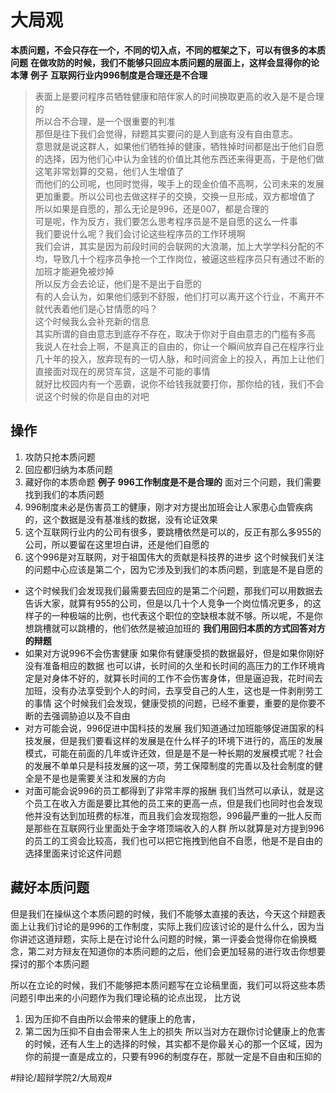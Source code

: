 # 大局观
**本质问题，不会只存在一个，不同的切入点，不同的框架之下，可以有很多的本质问题**
**在做攻防的时候，我们不能够只回应本质问题的层面上，这样会显得你的论本薄**
**例子**
**互联网行业内996制度是合理还是不合理**
> 表面上是要问程序员牺牲健康和陪伴家人的时间换取更高的收入是不是合理的  
> 所以合不合理，是一个很重要的判准  
> 那但是往下我们会觉得，辩题其实要问的是人到底有没有自由意志。  
> 意思就是说这群人，如果他们牺牲掉的健康，牺牲掉时间都是出于他们自愿的选择，因为他们心中认为金钱的价值比其他东西还来得更高，于是他们做这笔非常划算的交易，他们人生增值了  
> 而他们的公司呢，也同时觉得，唉手上的现金价值不高啊，公司未来的发展更加重要。所以公司也去做这样子的交换，交换一旦形成，双方都增值了  
> 所以如果是自愿的，那么无论是996，还是007，都是合理的  
> 可是呢，作为反方，我们要怎么思考程序员是不是自愿的这么一件事  
> 我们要说什么呢？我们会讨论这些程序员的工作环境啊  
> 我们会讲，其实是因为前段时间的会联网的大浪潮，加上大学学科分配的不均，导致几十个程序员争抢一个工作岗位，被逼这些程序员只有通过不断的加班才能避免被炒掉  
> 所以反方会去论证，他们是不是出于自愿的  
> 有的人会认为，如果他们感到不舒服，他们打可以离开这个行业，不离开不就代表着他们是心甘情愿的吗？  
> 这个时候我么会补充新的信息  
> 其实所谓的自由意志到底存不存在，取决于你对于自由意志的门槛有多高  
> 我说人在社会上啊，不是真正的自由的，你让一个瞬间放弃自己在程序行业几十年的投入，放弃现有的一切人脉，和时间资金上的投入，再加上让他们直接面对现在的房贷车贷，这是不可能的事情  
就好比校园内有一个恶霸，说你不给钱我就要打你，那你给的钱，我们不会说这个时候的你是自由的对吧

## 操作
1. 攻防只抢本质问题
2. 回应都归纳为本质问题
3. 藏好你的本质命题
**例子**
**996工作制度是不是合理的**
面对三个问题，我们需要找到我们的本质问题
1. 996制度未必是伤害员工的健康，刚才对方提出加班会让人家患心血管疾病的，这个数据是没有基准线的数据，没有论证效果
2. 这个互联网行业内的公司有很多，要跳槽依然是可以的，反正有那么多955的公司，所以要留在这里坦白讲，还是他们自愿的
3. 这个996是对互联网，对于祖国伟大的贡献是科技界的进步
这个时候我们关注的问题中心应该是第二个，因为它涉及到我们的本质问题，到底是不是自愿的
* 这个时候我们会发现我们最需要去回应的是第二个问题，那我们可以用数据去告诉大家，就算有955的公司，但是以几十个人竞争一个岗位情况更多，的这样子的一种极端的比例，也代表这个职位的空缺根本就不够。所以呢，不是你想跳槽就可以跳槽的，他们依然是被迫加班的
**我们用回归本质的方式回答对方的辩题**
* 如果对方说996不会伤害健康
如果你有健康受损的数据最好，但是如果你刚好没有准备相应的数据
也可以讲，长时间的久坐和长时间的高压力的工作环境肯定是对身体不好的，就算长时间的工作不会伤害身体，但是逼迫我，花时间去加班，没有办法享受到个人的时间，去享受自己的人生，这也是一件剥削劳工的事情
这个时候我们会发现，健康受损的问题，已经不重要，重要的是你要不断的去强调胁迫以及不自由
* 对方可能会说，996促进中国科技的发展
我们知道通过加班能够促进国家的科技发展，但是我们要看这样的发展是在什么样子的环境下进行的，高压的发展模式，可能在前面的几年或许还效，但是是不是一种长期的发展模式呢？社会的发展不单单只是科技发展的这一项，劳工保障制度的完善以及社会制度的健全是不是也是需要关注和发展的方向
* 对面可能会说996的员工都得到了非常丰厚的报酬
我们当然可以承认，就是这个员工在收入方面是要比其他的员工来的更高一点，但是我们也同时也会发现他并没有达到加班费的标准，而且我们会发现抱怨，996最严重的一批人反而是那些在互联网行业里面处于金字塔顶端收入的人群
所以就算是对方提到996的员工的工资会比较高，我们也可以把它拖拽到他自不自愿，他是不是自由的选择里面来讨论这件问题

## 藏好本质问题
但是我们在操纵这个本质问题的时候，我们不能够太直接的表达，今天这个辩题表面上让我们讨论的是996的工作制度，实际上我们应该讨论的是什么什么，因为当你讲述这道辩题，实际上是在讨论什么问题的时候，第一评委会觉得你在偷换概念，第二对方辩友在知道你的本质问题的之后，他们会更加轻易的进行攻击你想要探讨的那个本质问题

所以在立论的时候，我们不能够把本质问题写在立论稿里面，我们可以将这些本质问题引申出来的小问题作为我们理论稿的论点出现，
比方说
1. 因为压抑不自由所以会带来的健康上的危害，
2. 第二因为压抑不自由会带来人生上的损失
所以当对方在跟你讨论健康上的危害的时候，还有人生上的选择的时候，其实都不是你最关心的那一个区域，因为你的前提一直是成立的，只要有996的制度存在，那就一定是不自由和压抑的

















#辩论/超辩学院2/大局观#